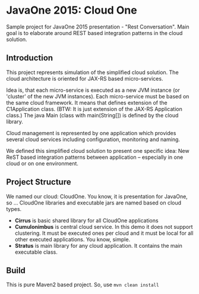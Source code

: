 # JavaOne 2015: Cloud One

Sample project for JavaOne 2015 presentation - "Rest Conversation". Main goal is to elaborate around REST based integration patterns in the cloud solution.

## Introduction

This project represents simulation of the simplified cloud solution. The cloud architecture is oriented for JAX-RS based micro-services. 

Idea is, that each micro-service is executed as a new JVM instance (or 'cluster' of the new JVM instances). Each micro-service must be based on the same cloud framework. It means that defines extension of the C1Application class. (BTW: It is just extension of the JAX-RS Application class.) The java Main (class with main(String[]) is defined by the cloud library. 

Cloud management is represented by one application which provides several cloud services including configuration, monitoring and naming. 

We defined this simplified cloud solution to present one specific idea: New ReST based integration patterns between application – especially in one cloud or on one environment. 

## Project Structure

We named our cloud: CloudOne. You know, it is presentation for JavaOne, so …
CloudOne libraries and executable jars are named based on cloud types.

- **Cirrus** is basic shared library for all CloudOne applications
- **Cumulonimbus** is central cloud service. In this demo it does not support clustering. It must be executed ones per cloud and it must be local for all other executed applications. You know, simple.
- **Stratus** is main library for any cloud application. It contains the main executable class.

## Build

This is pure Maven2 based project. So, use ```mvn clean install```
